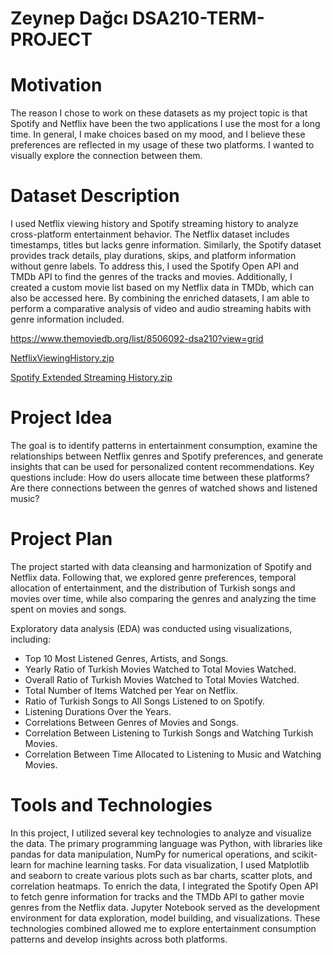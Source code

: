 # Zeynep Dağcı DSA210-TERM-PROJECT 

# Motivation

The reason I chose to work on these datasets as my project topic is that Spotify and Netflix have been the two applications I use the most for a long time. In general, I make choices based on my mood, and I believe these preferences are reflected in my usage of these two platforms. I wanted to visually explore the connection between them.

# Dataset Description

I used Netflix viewing history and Spotify streaming history to analyze cross-platform entertainment behavior. The Netflix dataset includes timestamps, titles but lacks genre information. Similarly, the Spotify dataset provides track details, play durations, skips, and platform information without genre labels. To address this, I used the Spotify Open API and TMDb API to find the genres of the tracks and movies. Additionally, I created a custom movie list based on my Netflix data in TMDb, which can also be accessed here. By combining the enriched datasets, I am able to perform a comparative analysis of video and audio streaming habits with genre information included.

https://www.themoviedb.org/list/8506092-dsa210?view=grid

[NetflixViewingHistory.zip](https://github.com/user-attachments/files/17964855/NetflixViewingHistory.zip)


[Spotify Extended Streaming History.zip](https://github.com/user-attachments/files/17964856/Spotify.Extended.Streaming.History.zip)

# Project Idea

The goal is to identify patterns in entertainment consumption, examine the relationships between Netflix genres and Spotify preferences, and generate insights that can be used for personalized content recommendations. Key questions include: How do users allocate time between these platforms? Are there connections between the genres of watched shows and listened music? 

# Project Plan

The project started with data cleansing and harmonization of Spotify and Netflix data. Following that, we explored genre preferences, temporal allocation of entertainment, and the distribution of Turkish songs and movies over time, while also comparing the genres and analyzing the time spent on movies and songs.


Exploratory data analysis (EDA) was conducted using visualizations, including:

- Top 10 Most Listened Genres, Artists, and Songs.  
- Yearly Ratio of Turkish Movies Watched to Total Movies Watched.  
- Overall Ratio of Turkish Movies Watched to Total Movies Watched.  
- Total Number of Items Watched per Year on Netflix.  
- Ratio of Turkish Songs to All Songs Listened to on Spotify.  
- Listening Durations Over the Years.  
- Correlations Between Genres of Movies and Songs.  
- Correlation Between Listening to Turkish Songs and Watching Turkish Movies.  
- Correlation Between Time Allocated to Listening to Music and Watching Movies.  




# Tools and Technologies

In this project, I utilized several key technologies to analyze and visualize the data. The primary programming language was Python, with libraries like pandas for data manipulation, NumPy for numerical operations, and scikit-learn for machine learning tasks. For data visualization, I used Matplotlib and seaborn to create various plots such as bar charts, scatter plots, and correlation heatmaps. To enrich the data, I integrated the Spotify Open API to fetch genre information for tracks and the TMDb API to gather movie genres from the Netflix data. Jupyter Notebook served as the development environment for data exploration, model building, and visualizations. These technologies combined allowed me to explore entertainment consumption patterns and develop insights across both platforms.




